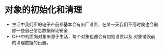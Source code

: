 # 对象的初始化和清理

* 生活中我们买的电子产品都基本会有出厂设置，在某一天我们不用时候也会删除一些自己信息数据保证安全
* C++中的面向对象来源于生活，每个对象也都会有初始设置以及 对象销毁前的清理数据的设置。
